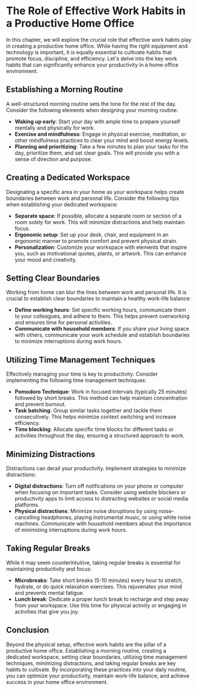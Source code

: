 The Role of Effective Work Habits in a Productive Home Office
======================================================================

In this chapter, we will explore the crucial role that effective work habits play in creating a productive home office. While having the right equipment and technology is important, it is equally essential to cultivate habits that promote focus, discipline, and efficiency. Let's delve into the key work habits that can significantly enhance your productivity in a home office environment.

**Establishing a Morning Routine**
----------------------------------

A well-structured morning routine sets the tone for the rest of the day. Consider the following elements when designing your morning routine:

* **Waking up early**: Start your day with ample time to prepare yourself mentally and physically for work.
* **Exercise and mindfulness**: Engage in physical exercise, meditation, or other mindfulness practices to clear your mind and boost energy levels.
* **Planning and prioritizing**: Take a few minutes to plan your tasks for the day, prioritize them, and set clear goals. This will provide you with a sense of direction and purpose.

**Creating a Dedicated Workspace**
----------------------------------

Designating a specific area in your home as your workspace helps create boundaries between work and personal life. Consider the following tips when establishing your dedicated workspace:

* **Separate space**: If possible, allocate a separate room or section of a room solely for work. This will minimize distractions and help maintain focus.
* **Ergonomic setup**: Set up your desk, chair, and equipment in an ergonomic manner to promote comfort and prevent physical strain.
* **Personalization**: Customize your workspace with elements that inspire you, such as motivational quotes, plants, or artwork. This can enhance your mood and creativity.

**Setting Clear Boundaries**
----------------------------

Working from home can blur the lines between work and personal life. It is crucial to establish clear boundaries to maintain a healthy work-life balance:

* **Define working hours**: Set specific working hours, communicate them to your colleagues, and adhere to them. This helps prevent overworking and ensures time for personal activities.
* **Communicate with household members**: If you share your living space with others, communicate your work schedule and establish boundaries to minimize interruptions during work hours.

**Utilizing Time Management Techniques**
----------------------------------------

Effectively managing your time is key to productivity. Consider implementing the following time management techniques:

* **Pomodoro Technique**: Work in focused intervals (typically 25 minutes) followed by short breaks. This method can help maintain concentration and prevent burnout.
* **Task batching**: Group similar tasks together and tackle them consecutively. This helps minimize context switching and increase efficiency.
* **Time blocking**: Allocate specific time blocks for different tasks or activities throughout the day, ensuring a structured approach to work.

**Minimizing Distractions**
---------------------------

Distractions can derail your productivity. Implement strategies to minimize distractions:

* **Digital distractions**: Turn off notifications on your phone or computer when focusing on important tasks. Consider using website blockers or productivity apps to limit access to distracting websites or social media platforms.
* **Physical distractions**: Minimize noise disruptions by using noise-cancelling headphones, playing instrumental music, or using white noise machines. Communicate with household members about the importance of minimizing interruptions during work hours.

**Taking Regular Breaks**
-------------------------

While it may seem counterintuitive, taking regular breaks is essential for maintaining productivity and focus:

* **Microbreaks**: Take short breaks (5-10 minutes) every hour to stretch, hydrate, or do quick relaxation exercises. This rejuvenates your mind and prevents mental fatigue.
* **Lunch break**: Dedicate a proper lunch break to recharge and step away from your workspace. Use this time for physical activity or engaging in activities that give you joy.

**Conclusion**
--------------

Beyond the physical setup, effective work habits are the pillar of a productive home office. Establishing a morning routine, creating a dedicated workspace, setting clear boundaries, utilizing time management techniques, minimizing distractions, and taking regular breaks are key habits to cultivate. By incorporating these practices into your daily routine, you can optimize your productivity, maintain work-life balance, and achieve success in your home office environment.
